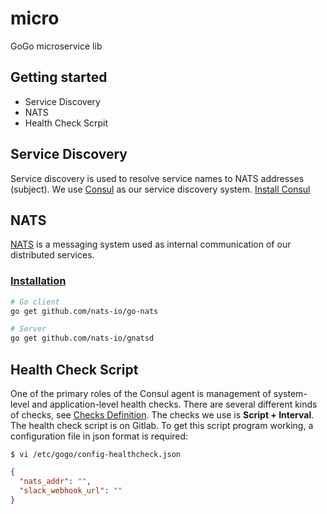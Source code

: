 # micro
GoGo microservice lib

## Getting started
- Service Discovery
- NATS
- Health Check Scrpit

## Service Discovery
Service discovery is used to resolve service names to NATS addresses (subject). We use [Consul](https://www.consul.io) as our service discovery system.
[Install Consul](https://www.consul.io/intro/getting-started/install.html)

## NATS
[NATS](https://nats.io) is a messaging system used as internal communication of our distributed services.

### [Installation](https://github.com/nats-io/go-nats)

```bash
# Go client
go get github.com/nats-io/go-nats

# Server
go get github.com/nats-io/gnatsd
```

## Health Check Script
One of the primary roles of the Consul agent is management of system-level and application-level health checks. There are several different kinds of checks, see [Checks Definition](https://www.consul.io/docs/agent/checks.html).
The checks we use is **Script + Interval**.  The health check script is on Gitlab.
To get this script program working, a configuration file in json format is required:
```shell
$ vi /etc/gogo/config-healthcheck.json
```
```json
{
  "nats_addr": "",
  "slack_webhook_url": ""
}
```
